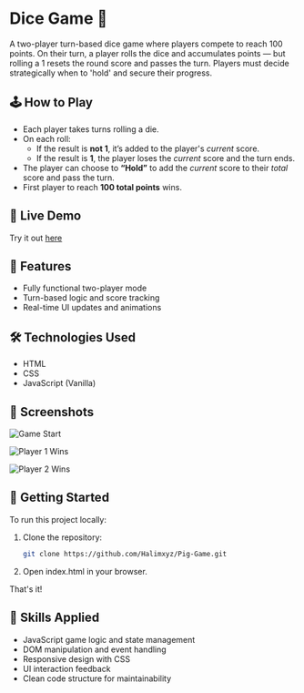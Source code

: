 
# Dice Game 🎲

A two-player turn-based dice game where players compete to reach 100 points. On their turn, a player rolls the dice and accumulates points — but rolling a 1 resets the round score and passes the turn. Players must decide strategically when to 'hold' and secure their progress.

## 🕹️ How to Play

- Each player takes turns rolling a die.
- On each roll:
  - If the result is **not 1**, it’s added to the player's *current* score.
  - If the result is **1**, the player loses the *current* score and the turn ends.
- The player can choose to **“Hold”** to add the *current* score to their *total* score and pass the turn.
- First player to reach **100 total points** wins.

## 🚀 Live Demo

Try it out [here](https://halimxyz.github.io/Pig-Game/)

## 🔧 Features

- Fully functional two-player mode
- Turn-based logic and score tracking
- Real-time UI updates and animations

## 🛠️ Technologies Used

- HTML
- CSS
- JavaScript (Vanilla)

## 📸 Screenshots

![Game Start](https://github.com/user-attachments/assets/f7ee3dbe-3d7a-4e8b-9461-9ebca934b326)

![Player 1 Wins](https://github.com/user-attachments/assets/09c41409-0c50-42d5-a885-3e2ae59bdb24)

![Player 2 Wins](https://github.com/user-attachments/assets/4039838f-3cf8-45ef-a15d-777050bc4b54)

## 📁 Getting Started

To run this project locally:

1. Clone the repository:
   ```bash
   git clone https://github.com/Halimxyz/Pig-Game.git
   ````

2. Open index.html in your browser.

That's it!

## 🧩 Skills Applied

- JavaScript game logic and state management
- DOM manipulation and event handling
- Responsive design with CSS
- UI interaction feedback
- Clean code structure for maintainability
